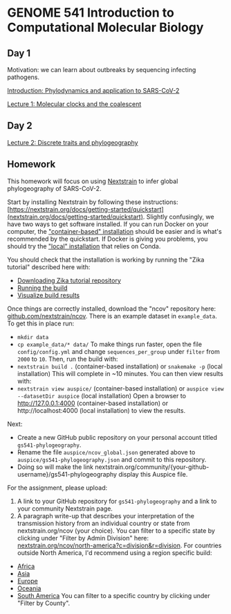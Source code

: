 # GENOME 541 Introduction to Computational Molecular Biology

## Day 1

Motivation: we can learn about outbreaks by sequencing infecting pathogens.

[Introduction: Phylodynamics and application to SARS-CoV-2](http://bedford.io/projects/gs541-phylodynamics/phylodynamics.html)

[Lecture 1: Molecular clocks and the coalescent](http://bedford.io/projects/gs541-phylodynamics/coalescent.html)

## Day 2

[Lecture 2: Discrete traits and phylogeography](http://bedford.io/projects/gs541-phylodynamics/phylogeography.html)

## Homework

This homework will focus on using [Nextstrain](https://nextstrain.org/) to infer global phylogeography of SARS-CoV-2.

Start by installing Nextstrain by following these instructions: [https://nextstrain.org/docs/getting-started/quickstart](nextstrain.org/docs/getting-started/quickstart). Slightly confusingly, we have two ways to get software installed. If you can run Docker on your computer, the ["container-based" installation](https://nextstrain.org/docs/getting-started/container-installation) should be easier and is what's recommended by the quickstart. If Docker is giving you problems, you should try the ["local" installation](https://nextstrain.org/docs/getting-started/local-installation) that relies on Conda.

You should check that the installation is working by running the "Zika tutorial" described here with:
 - [Downloading Zika tutorial repository](https://nextstrain.org/docs/getting-started/quickstart#download-the-nextstrainzika-tutorial-repository)
 - [Running the build](https://nextstrain.org/docs/getting-started/quickstart#run-the-build)
 - [Visualize build results](https://nextstrain.org/docs/getting-started/quickstart#visualize-build-results)

Once things are correctly installed, download the "ncov" repository here: [github.com/nextstrain/ncov](https://github.com/nextstrain/ncov). There is an example dataset in `example_data`. To get this in place run:
 - `mkdir data`
 - `cp example_data/* data/`
To make things run faster, open the file `config/config.yml` and change `sequences_per_group` under `filter` from `2000` to `10`.
Then, run the build with:
 - `nextstrain build .` (container-based installation) or `snakemake -p` (local installation)
This will complete in ~10 minutes. You can then view results with:
 - `nextstrain view auspice/` (container-based installation) or `auspice view --datasetDir auspice` (local installation)
Open a browser to http://127.0.0.1:4000 (container-based installation) or http://localhost:4000 (local installation) to view the results.

Next:
 - Create a new GitHub public repository on your personal account titled `gs541-phylogeography`.
 - Rename the file `auspice/ncov_global.json` generated above to `auspice/gs541-phylogeography.json` and commit to this repository.
 - Doing so will make the link nextstrain.org/community/{your-github-username}/gs541-phylogeography display this Auspice file.

For the assignment, please upload:
 1. A link to your GitHub repository for `gs541-phylogeography` and a link to your community Nextstrain page.
 2. A paragraph write-up that describes your interpretation of the transmission history from an individual country or state from nextstrain.org/ncov (your choice). You can filter to a specific state by clicking under "Filter by Admin Division" here: [nextstrain.org/ncov/north-america?c=division&r=division](https://nextstrain.org/ncov/north-america?c=division&r=division). For countries outside North America, I'd recommend using a region specific build:
  - [Africa](https://nextstrain.org/ncov/africa)
  - [Asia](https://nextstrain.org/ncov/asia)
  - [Europe](https://nextstrain.org/ncov/europe)
  - [Oceania](https://nextstrain.org/ncov/oceania?c=division&r=division)
  - [South America](https://nextstrain.org/ncov/south-america)
You can filter to a specific country by clicking under "Filter by County".
